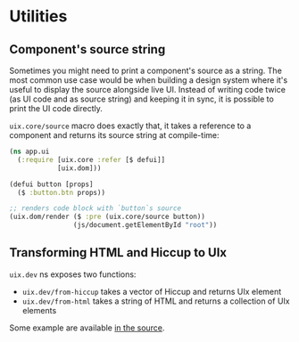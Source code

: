# Utilities

## Component's source string
Sometimes you might need to print a component's source as a string. The most common use case would be when building a design system where it's useful to display the source alongside live UI. Instead of writing code twice (as UI code and as source string) and keeping it in sync, it is possible to print the UI code directly.

`uix.core/source` macro does exactly that, it takes a reference to a component and returns its source string at compile-time:

```clojure
(ns app.ui
  (:require [uix.core :refer [$ defui]]
            [uix.dom]))

(defui button [props]
  ($ :button.btn props))

;; renders code block with `button`s source
(uix.dom/render ($ :pre (uix.core/source button))
                (js/document.getElementById "root"))
```

## Transforming HTML and Hiccup to UIx
`uix.dev` ns exposes two functions:
- `uix.dev/from-hiccup` takes a vector of Hiccup and returns UIx element
- `uix.dev/from-html` takes a string of HTML and returns a collection of UIx elements

Some example are available [in the source](https://github.com/pitch-io/uix/blob/master/core/src/uix/dev.clj#L73-L87).
